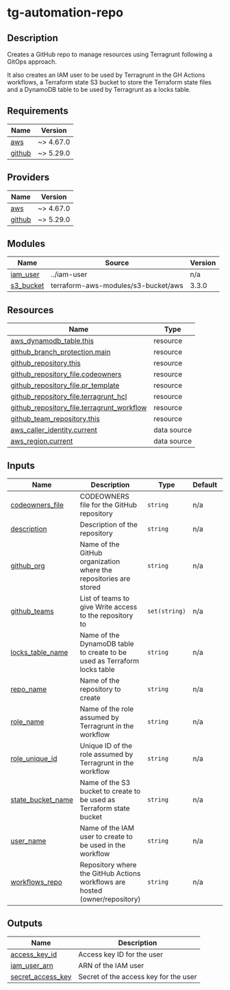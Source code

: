 # tg-automation-repo

## Description

Creates a GitHub repo to manage resources using Terragrunt following a GitOps approach.

It also creates an IAM user to be used by Terragrunt in the GH Actions workflows, a Terraform state S3 bucket to store the Terraform state files and a DynamoDB table to be used by Terragrunt as a locks table.

## Requirements

| Name | Version |
|------|---------|
| <a name="requirement_aws"></a> [aws](#requirement\_aws) | ~> 4.67.0 |
| <a name="requirement_github"></a> [github](#requirement\_github) | ~> 5.29.0 |

## Providers

| Name | Version |
|------|---------|
| <a name="provider_aws"></a> [aws](#provider\_aws) | ~> 4.67.0 |
| <a name="provider_github"></a> [github](#provider\_github) | ~> 5.29.0 |

## Modules

| Name | Source | Version |
|------|--------|---------|
| <a name="module_iam_user"></a> [iam\_user](#module\_iam\_user) | ../iam-user | n/a |
| <a name="module_s3_bucket"></a> [s3\_bucket](#module\_s3\_bucket) | terraform-aws-modules/s3-bucket/aws | 3.3.0 |

## Resources

| Name | Type |
|------|------|
| [aws_dynamodb_table.this](https://registry.terraform.io/providers/hashicorp/aws/latest/docs/resources/dynamodb_table) | resource |
| [github_branch_protection.main](https://registry.terraform.io/providers/integrations/github/latest/docs/resources/branch_protection) | resource |
| [github_repository.this](https://registry.terraform.io/providers/integrations/github/latest/docs/resources/repository) | resource |
| [github_repository_file.codeowners](https://registry.terraform.io/providers/integrations/github/latest/docs/resources/repository_file) | resource |
| [github_repository_file.pr_template](https://registry.terraform.io/providers/integrations/github/latest/docs/resources/repository_file) | resource |
| [github_repository_file.terragrunt_hcl](https://registry.terraform.io/providers/integrations/github/latest/docs/resources/repository_file) | resource |
| [github_repository_file.terragrunt_workflow](https://registry.terraform.io/providers/integrations/github/latest/docs/resources/repository_file) | resource |
| [github_team_repository.this](https://registry.terraform.io/providers/integrations/github/latest/docs/resources/team_repository) | resource |
| [aws_caller_identity.current](https://registry.terraform.io/providers/hashicorp/aws/latest/docs/data-sources/caller_identity) | data source |
| [aws_region.current](https://registry.terraform.io/providers/hashicorp/aws/latest/docs/data-sources/region) | data source |

## Inputs

| Name | Description | Type | Default | Required |
|------|-------------|------|---------|:--------:|
| <a name="input_codeowners_file"></a> [codeowners\_file](#input\_codeowners\_file) | CODEOWNERS file for the GitHub repository | `string` | n/a | yes |
| <a name="input_description"></a> [description](#input\_description) | Description of the repository | `string` | n/a | yes |
| <a name="input_github_org"></a> [github\_org](#input\_github\_org) | Name of the GitHub organization where the repositories are stored | `string` | n/a | yes |
| <a name="input_github_teams"></a> [github\_teams](#input\_github\_teams) | List of teams to give Write access to the repository to | `set(string)` | n/a | yes |
| <a name="input_locks_table_name"></a> [locks\_table\_name](#input\_locks\_table\_name) | Name of the DynamoDB table to create to be used as Terraform locks table | `string` | n/a | yes |
| <a name="input_repo_name"></a> [repo\_name](#input\_repo\_name) | Name of the repository to create | `string` | n/a | yes |
| <a name="input_role_name"></a> [role\_name](#input\_role\_name) | Name of the role assumed by Terragrunt in the workflow | `string` | n/a | yes |
| <a name="input_role_unique_id"></a> [role\_unique\_id](#input\_role\_unique\_id) | Unique ID of the role assumed by Terragrunt in the workflow | `string` | n/a | yes |
| <a name="input_state_bucket_name"></a> [state\_bucket\_name](#input\_state\_bucket\_name) | Name of the S3 bucket to create to be used as Terraform state bucket | `string` | n/a | yes |
| <a name="input_user_name"></a> [user\_name](#input\_user\_name) | Name of the IAM user to create to be used in the workflow | `string` | n/a | yes |
| <a name="input_workflows_repo"></a> [workflows\_repo](#input\_workflows\_repo) | Repository where the GitHub Actions workflows are hosted (owner/repository) | `string` | n/a | yes |

## Outputs

| Name | Description |
|------|-------------|
| <a name="output_access_key_id"></a> [access\_key\_id](#output\_access\_key\_id) | Access key ID for the user |
| <a name="output_iam_user_arn"></a> [iam\_user\_arn](#output\_iam\_user\_arn) | ARN of the IAM user |
| <a name="output_secret_access_key"></a> [secret\_access\_key](#output\_secret\_access\_key) | Secret of the access key for the user |
